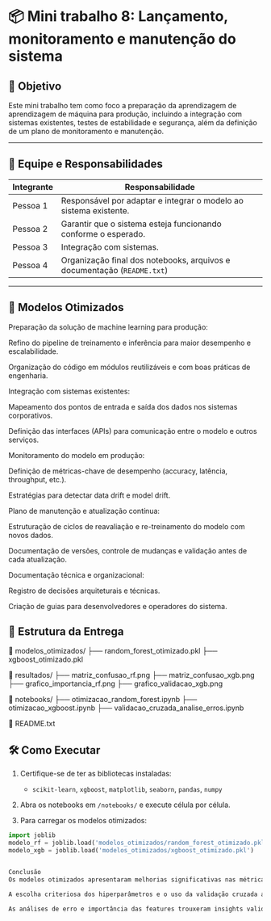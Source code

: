 # 📦 Mini trabalho 8: Lançamento, monitoramento e manutenção do sistema

## 🎯 Objetivo

Este mini trabalho tem como foco a preparação da aprendizagem de aprendizagem de máquina para produção, incluindo a integração com sistemas existentes, testes de estabilidade e segurança, além da definição de um plano de monitoramento e manutenção. 

---

## 👥 Equipe e Responsabilidades

| Integrante         | Responsabilidade                                                                 |
|--------------------|----------------------------------------------------------------------------------|
| Pessoa 1           | Responsável por adaptar e integrar o modelo ao sistema existente.     |
| Pessoa 2           | Garantir que o sistema esteja funcionando conforme o esperado.   |
| Pessoa 3           | Integração com sistemas.    |
| Pessoa 4           | Organização final dos notebooks, arquivos e documentação (`README.txt`)          |

---

## 🧪 Modelos Otimizados

Preparação da solução de machine learning para produção:

Refino do pipeline de treinamento e inferência para maior desempenho e escalabilidade.

Organização do código em módulos reutilizáveis e com boas práticas de engenharia.

Integração com sistemas existentes:

Mapeamento dos pontos de entrada e saída dos dados nos sistemas corporativos.

Definição das interfaces (APIs) para comunicação entre o modelo e outros serviços.

Monitoramento do modelo em produção:

Definição de métricas-chave de desempenho (accuracy, latência, throughput, etc.).

Estratégias para detectar data drift e model drift.

Plano de manutenção e atualização contínua:

Estruturação de ciclos de reavaliação e re-treinamento do modelo com novos dados.

Documentação de versões, controle de mudanças e validação antes de cada atualização.

Documentação técnica e organizacional:

Registro de decisões arquiteturais e técnicas.

Criação de guias para desenvolvedores e operadores do sistema.

## 📂 Estrutura da Entrega

📁 modelos_otimizados/
    ├── random_forest_otimizado.pkl
    ├── xgboost_otimizado.pkl

📁 resultados/
    ├── matriz_confusao_rf.png
    ├── matriz_confusao_xgb.png
    ├── grafico_importancia_rf.png
    ├── grafico_validacao_xgb.png

📁 notebooks/
    ├── otimizacao_random_forest.ipynb
    ├── otimizacao_xgboost.ipynb
    ├── validacao_cruzada_analise_erros.ipynb

📄 README.txt


## 🛠️ Como Executar

1. Certifique-se de ter as bibliotecas instaladas:
   - `scikit-learn`, `xgboost`, `matplotlib`, `seaborn`, `pandas`, `numpy`

2. Abra os notebooks em `/notebooks/` e execute célula por célula.

3. Para carregar os modelos otimizados:
```python
import joblib
modelo_rf = joblib.load('modelos_otimizados/random_forest_otimizado.pkl')
modelo_xgb = joblib.load('modelos_otimizados/xgboost_otimizado.pkl')


Conclusão
Os modelos otimizados apresentaram melhorias significativas nas métricas de avaliação.

A escolha criteriosa dos hiperparâmetros e o uso da validação cruzada aumentaram a robustez das previsões.

As análises de erro e importância das features trouxeram insights valiosos para futuras melhorias.
